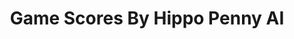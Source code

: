 ---
title: Game Scores By Hippo Penny AI
layout: scoredetail
permalink: /meta-score/iron-brigade
header:
  teaser: /assets/images/iron-brigade.jpg
  video:
    id: 0JZRraCH5rw
    provider: youtube
---
